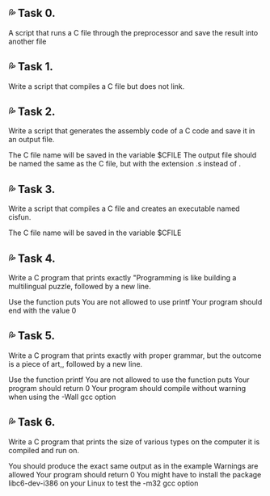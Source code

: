 ## 💦 Task 0. 
A script that runs a C file through the preprocessor and save the 
result into another file

## 💦 Task 1. 
Write a script that compiles a C file but does not link.

## 💦 Task 2.
Write a script that generates the assembly code of a C code and save it in an output file.

The C file name will be saved in the variable $CFILE
The output file should be named the same as the C file,
but with the extension .s instead of .

## 💦 Task 3.
Write a script that compiles a C file and creates an executable named cisfun.

The C file name will be saved in the variable $CFILE

## 💦 Task 4.
Write a C program that prints exactly "Programming is like building a multilingual puzzle, followed by a new line.

Use the function puts
You are not allowed to use printf
Your program should end with the value 0

## 💦 Task 5. 
Write a C program that prints exactly with proper grammar, but the outcome is a piece of art,, followed by a new line.

Use the function printf
You are not allowed to use the function puts
Your program should return 0
Your program should compile without warning when using the -Wall gcc option

## 💦 Task 6.

Write a C program that prints the size of various types on the computer it is compiled and run on.

You should produce the exact same output as in the example
Warnings are allowed
Your program should return 0
You might have to install the package libc6-dev-i386 on your Linux to test the -m32 gcc option

